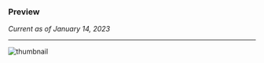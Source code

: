### Preview
*Current as of January 14, 2023*
<hr>

![thumbnail](https://i.ibb.co/c1qF8n8/screenshot.png)
